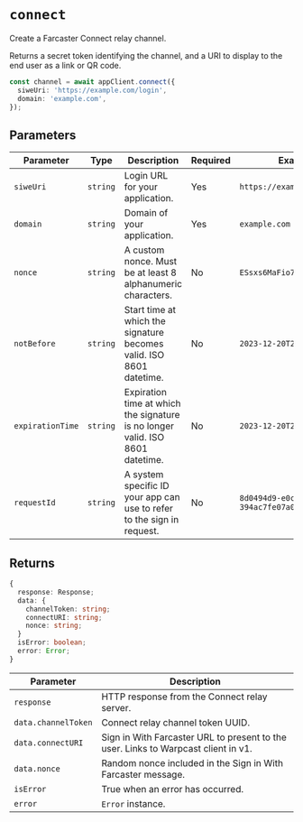 # `connect`

Create a Farcaster Connect relay channel.

Returns a secret token identifying the channel, and a URI to display to the end user as a link or QR code.

```ts
const channel = await appClient.connect({
  siweUri: 'https://example.com/login',
  domain: 'example.com',
});
```

## Parameters

| Parameter        | Type     | Description                                                                   | Required | Example                                |
| ---------------- | -------- | ----------------------------------------------------------------------------- | -------- | -------------------------------------- |
| `siweUri`        | `string` | Login URL for your application.                                               | Yes      | `https://example.com/login`            |
| `domain`         | `string` | Domain of your application.                                                   | Yes      | `example.com`                          |
| `nonce`          | `string` | A custom nonce. Must be at least 8 alphanumeric characters.                   | No       | `ESsxs6MaFio7OvqWb`                    |
| `notBefore`      | `string` | Start time at which the signature becomes valid. ISO 8601 datetime.           | No       | `2023-12-20T23:21:24.917Z`             |
| `expirationTime` | `string` | Expiration time at which the signature is no longer valid. ISO 8601 datetime. | No       | `2023-12-20T23:21:24.917Z`             |
| `requestId`      | `string` | A system specific ID your app can use to refer to the sign in request.        | No       | `8d0494d9-e0cf-402b-ab0a-394ac7fe07a0` |

## Returns

```ts
{
  response: Response;
  data: {
    channelToken: string;
    connectURI: string;
    nonce: string;
  }
  isError: boolean;
  error: Error;
}
```

| Parameter           | Description                                                                        |
| ------------------- | ---------------------------------------------------------------------------------- |
| `response`          | HTTP response from the Connect relay server.                                       |
| `data.channelToken` | Connect relay channel token UUID.                                                  |
| `data.connectURI`   | Sign in With Farcaster URL to present to the user. Links to Warpcast client in v1. |
| `data.nonce`        | Random nonce included in the Sign in With Farcaster message.                       |
| `isError`           | True when an error has occurred.                                                   |
| `error`             | `Error` instance.                                                                  |

